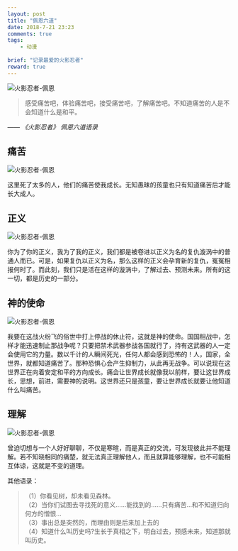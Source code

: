 ```yaml
---
layout: post
title: "佩恩六道"
date: 2018-7-21 23:23
comments: true
tags: 
	- 动漫
	 
brief: "记录最爱的火影忍者"
reward: true
---
```


![火影忍者-佩恩](/assets/huoyinImg/pn1.jpg)     
> 感受痛苦吧，体验痛苦吧，接受痛苦吧，了解痛苦吧。不知道痛苦的人是不会知道什么是和平。     

*—— 《火影忍者》 佩恩六道语录*
<!-- more -->

## **痛苦**
![火影忍者-佩恩](/assets/huoyinImg/pn2.jpg)

这里死了太多的人，他们的痛苦使我成长。无知愚昧的孩童也只有知道痛苦后才能长大成人。

## **正义**
![火影忍者-佩恩](/assets/huoyinImg/pn3.jpg)

你为了你的正义，我为了我的正义，我们都是被卷进以正义为名的复仇漩涡中的普通人而已。可是，如果复仇以正义为名，那么这样的正义会孕育新的复仇，冤冤相报何时了。而此刻，我们只是活在这样的漩涡中，了解过去、预测未来。所有的这一切，都是历史的一部分。

## **神的使命**
![火影忍者-佩恩](/assets/huoyinImg/pn4.jpg)  

我要在这战火纷飞的俗世中打上停战的休止符，这就是神的使命。国国相战中，怎样才能迅速制止那战争呢？只要把禁术武器参战各国就行了，持有这武器的人一定会使用它的力量。数以千计的人瞬间死光，任何人都会感到恐怖的！人，国家，全世界，就都知道痛苦了。那种恐惧心会产生抑制力，从此再无战争。可以说现在这世界正在向着安定和平的方向成长。痛会让世界成长就像我以前样，要让这世界成长，思想，前进，需要神的说明。这世界还只是孩童，要让世界成长就要让他知道什么叫痛苦。

## **理解**
![火影忍者-佩恩](/assets/huoyinImg/pn5.jpg)

曾迫切想与一个人好好聊聊，不仅是寒暄，而是真正的交流，可发现彼此并不能理解。若不知晓相同的痛楚，就无法真正理解他人，而且就算能够理解，也不可能相互体谅，这就是不变的道理。

其他语录：
> （1）你看见树，却未看见森林。          
> （2）当你们试图去寻找死的意义……能找到的……只有痛苦…和不知道归向何方的憎恨…            
> （3）事出总是突然的，而理由则是后来加上去的               
> （4）知道什么叫历史吗?生长于真相之下，明白过去，预感未来，知道那就叫历史。          
                                
